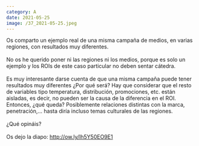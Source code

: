 ```yaml
--- 
category: A 
date: 2021-05-25 
image: /37_2021-05-25.jpeg 
--- 
```


Os comparto un ejemplo real de una misma campaña de medios, en varias regiones, con resultados muy diferentes. <br><br>No os he querido poner ni las regiones ni los medios, porque es solo un ejemplo y los ROIs de este caso particular no deben sentar cátedra. <br><br>Es muy interesante darse cuenta de que una misma campaña puede tener resultados muy diferentes ¿Por qué será? Hay que considerar que el resto de variables tipo temperatura, distribución, promociones, etc. están aisladas, es decir, no pueden ser la causa de la diferencia en el ROI. Entonces, ¿qué queda? Posiblemente relaciones distintas con la marca, penetración,... hasta diría incluso temas culturales de las regiones. <br><br>¿Qué opináis?<br><br>Os dejo la diapo: http://ow.ly/Ih5Y50EO9E1